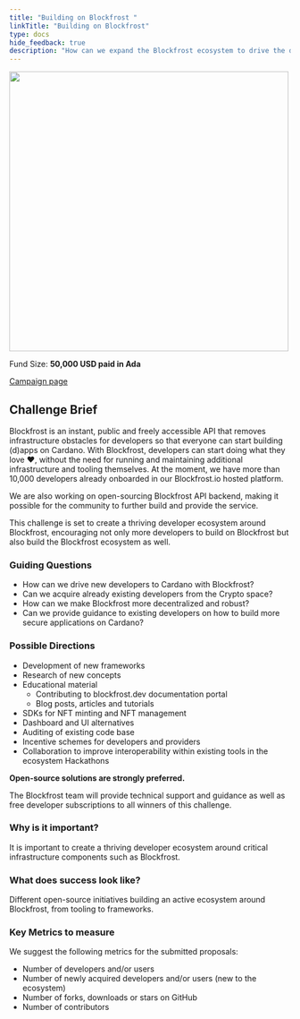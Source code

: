 ```yaml
---
title: "Building on Blockfrost "
linkTitle: "Building on Blockfrost"
type: docs
hide_feedback: true
description: "How can we expand the Blockfrost ecosystem to drive the developer adoption on Cardano?"
---
```

<img src="https://cardano.ideascale.com/community-library/accounts/93/936143/Public/12-Building-on-Blockfrost-fdb9c3.png" style="width:500px;height500px">

Fund Size: **50,000 USD paid in Ada**

[Campaign page](https://cardano.ideascale.com/c/campaigns/26603/about)

## Challenge Brief
Blockfrost is an instant, public and freely accessible API that removes infrastructure obstacles for developers so that everyone can start building (d)apps on Cardano. With Blockfrost, developers can start doing what they love ❤️, without the need for running and maintaining additional infrastructure and tooling themselves. At the moment, we have more than 10,000 developers already onboarded in our Blockfrost.io hosted platform.

We are also working on open-sourcing Blockfrost API backend, making it possible for the community to further build and provide the service.

This challenge is set to create a thriving developer ecosystem around Blockfrost, encouraging not only more developers to build on Blockfrost but also build the Blockfrost ecosystem as well.



### Guiding Questions

- How can we drive new developers to Cardano with Blockfrost?
- Can we acquire already existing developers from the Crypto space?
- How can we make Blockfrost more decentralized and robust?
- Can we provide guidance to existing developers on how to build more secure applications on Cardano?

### Possible Directions

- Development of new frameworks 
- Research of new concepts
- Educational material
  - Contributing to blockfrost.dev documentation portal
  - Blog posts, articles and tutorials
- SDKs for NFT minting and NFT management
- Dashboard and UI alternatives
- Auditing of existing code base
- Incentive schemes for developers and providers
- Collaboration to improve interoperability within existing tools in the ecosystem
Hackathons

**Open-source solutions are strongly preferred.**

The Blockfrost team will provide technical support and guidance as well as free developer subscriptions to all winners of this challenge.

### Why is it important?
It is important to create a thriving developer ecosystem around critical infrastructure components such as Blockfrost.

### What does success look like?
Different open-source initiatives building an active ecosystem around Blockfrost, from tooling to frameworks.

### Key Metrics to measure
We suggest the following metrics for the submitted proposals:

- Number of developers and/or users
- Number of newly acquired developers and/or users (new to the ecosystem)
- Number of forks, downloads or stars on GitHub
- Number of contributors